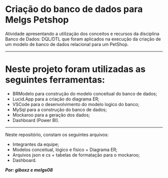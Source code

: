 # Criação do banco de dados para Melgs Petshop

Atividade apresentando a utilização dos conceitos e recursos da disciplina Banco de Dados: DQL/DTL que foram aplicados na execução da criação de um modelo de banco de dados relacional para um PetShop.

----

# Neste projeto foram utilizadas as seguintes ferramentas:
 - BRModelo para construção do modelo conceitual do banco de dados;
 - Lucid.App para a criação do diagrama ER;
 - VSCode para o desenvolvimento do modelo logico do banco;
 - MySql para a construção do banco de dados;
 - Mockaroo para a geração dos dados;
 - Dashboard (Power BI).
----

Neste repositório, constam os seguintes arquivos:
 - Integrantes da equipe; 
 - Modelos conceitual, lógico e físico + Diagrama ER;
 - Arquivos json e cs + tabelas de formatação para o mockaroo;
 - Dashboard.


***Por: giboxz e melgs08***
